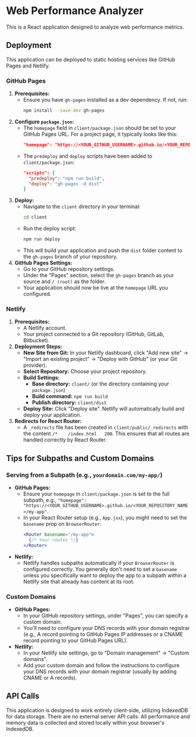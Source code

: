 # Web Performance Analyzer

This is a React application designed to analyze web performance metrics.

## Deployment

This application can be deployed to static hosting services like GitHub Pages and Netlify.

### GitHub Pages

1.  **Prerequisites:**
    *   Ensure you have `gh-pages` installed as a dev dependency. If not, run:
        ```bash
        npm install --save-dev gh-pages
        ```
2.  **Configure `package.json`:**
    *   The `homepage` field in `client/package.json` should be set to your GitHub Pages URL. For a project page, it typically looks like this:
        ```json
        "homepage": "https://<YOUR_GITHUB_USERNAME>.github.io/<YOUR_REPOSITORY_NAME>",
        ```
    *   The `predeploy` and `deploy` scripts have been added to `client/package.json`:
        ```json
        "scripts": {
          "predeploy": "npm run build",
          "deploy": "gh-pages -d dist"
        }
        ```
3.  **Deploy:**
    *   Navigate to the `client` directory in your terminal:
        ```bash
        cd client
        ```
    *   Run the deploy script:
        ```bash
        npm run deploy
        ```
    *   This will build your application and push the `dist` folder content to the `gh-pages` branch of your repository.
4.  **GitHub Pages Settings:**
    *   Go to your GitHub repository settings.
    *   Under the "Pages" section, select the `gh-pages` branch as your source and `/ (root)` as the folder.
    *   Your application should now be live at the `homepage` URL you configured.

### Netlify

1.  **Prerequisites:**
    *   A Netlify account.
    *   Your project connected to a Git repository (GitHub, GitLab, Bitbucket).
2.  **Deployment Steps:**
    *   **New Site from Git:** In your Netlify dashboard, click "Add new site" -> "Import an existing project" -> "Deploy with GitHub" (or your Git provider).
    *   **Select Repository:** Choose your project repository.
    *   **Build Settings:**
        *   **Base directory:** `client/` (or the directory containing your `package.json`)
        *   **Build command:** `npm run build`
        *   **Publish directory:** `client/dist`
    *   **Deploy Site:** Click "Deploy site". Netlify will automatically build and deploy your application.
3.  **Redirects for React Router:**
    *   A `_redirects` file has been created in `client/public/_redirects` with the content `/*    /index.html   200`. This ensures that all routes are handled correctly by React Router.

## Tips for Subpaths and Custom Domains

### Serving from a Subpath (e.g., `yourdomain.com/my-app/`)

*   **GitHub Pages:**
    *   Ensure your `homepage` in `client/package.json` is set to the full subpath, e.g., `"homepage": "https://<YOUR_GITHUB_USERNAME>.github.io/<YOUR_REPOSITORY_NAME>/my-app"`.
    *   In your React Router setup (e.g., `App.jsx`), you might need to set the `basename` prop on `BrowserRouter`:
        ```jsx
        <Router basename="/my-app">
          {/* Your routes */}
        </Router>
        ```
*   **Netlify:**
    *   Netlify handles subpaths automatically if your `BrowserRouter` is configured correctly. You generally don't need to set a `basename` unless you specifically want to deploy the app to a subpath *within* a Netlify site that already has content at its root.

### Custom Domains

*   **GitHub Pages:**
    *   In your GitHub repository settings, under "Pages", you can specify a custom domain.
    *   You'll need to configure your DNS records with your domain registrar (e.g., A record pointing to GitHub Pages IP addresses or a CNAME record pointing to your GitHub Pages URL).
*   **Netlify:**
    *   In your Netlify site settings, go to "Domain management" -> "Custom domains".
    *   Add your custom domain and follow the instructions to configure your DNS records with your domain registrar (usually by adding CNAME or A records).

## API Calls

This application is designed to work entirely client-side, utilizing IndexedDB for data storage. There are no external server API calls. All performance and memory data is collected and stored locally within your browser's IndexedDB.